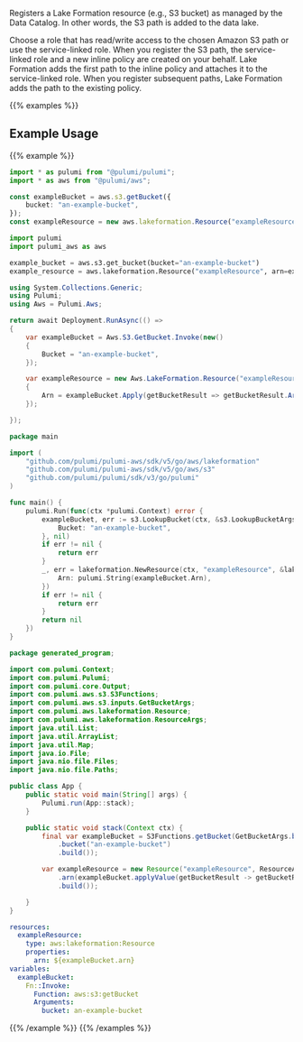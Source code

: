 Registers a Lake Formation resource (e.g., S3 bucket) as managed by the Data Catalog. In other words, the S3 path is added to the data lake.

Choose a role that has read/write access to the chosen Amazon S3 path or use the service-linked role. When you register the S3 path, the service-linked role and a new inline policy are created on your behalf. Lake Formation adds the first path to the inline policy and attaches it to the service-linked role. When you register subsequent paths, Lake Formation adds the path to the existing policy.

{{% examples %}}
## Example Usage
{{% example %}}

```typescript
import * as pulumi from "@pulumi/pulumi";
import * as aws from "@pulumi/aws";

const exampleBucket = aws.s3.getBucket({
    bucket: "an-example-bucket",
});
const exampleResource = new aws.lakeformation.Resource("exampleResource", {arn: exampleBucket.then(exampleBucket => exampleBucket.arn)});
```
```python
import pulumi
import pulumi_aws as aws

example_bucket = aws.s3.get_bucket(bucket="an-example-bucket")
example_resource = aws.lakeformation.Resource("exampleResource", arn=example_bucket.arn)
```
```csharp
using System.Collections.Generic;
using Pulumi;
using Aws = Pulumi.Aws;

return await Deployment.RunAsync(() => 
{
    var exampleBucket = Aws.S3.GetBucket.Invoke(new()
    {
        Bucket = "an-example-bucket",
    });

    var exampleResource = new Aws.LakeFormation.Resource("exampleResource", new()
    {
        Arn = exampleBucket.Apply(getBucketResult => getBucketResult.Arn),
    });

});
```
```go
package main

import (
	"github.com/pulumi/pulumi-aws/sdk/v5/go/aws/lakeformation"
	"github.com/pulumi/pulumi-aws/sdk/v5/go/aws/s3"
	"github.com/pulumi/pulumi/sdk/v3/go/pulumi"
)

func main() {
	pulumi.Run(func(ctx *pulumi.Context) error {
		exampleBucket, err := s3.LookupBucket(ctx, &s3.LookupBucketArgs{
			Bucket: "an-example-bucket",
		}, nil)
		if err != nil {
			return err
		}
		_, err = lakeformation.NewResource(ctx, "exampleResource", &lakeformation.ResourceArgs{
			Arn: pulumi.String(exampleBucket.Arn),
		})
		if err != nil {
			return err
		}
		return nil
	})
}
```
```java
package generated_program;

import com.pulumi.Context;
import com.pulumi.Pulumi;
import com.pulumi.core.Output;
import com.pulumi.aws.s3.S3Functions;
import com.pulumi.aws.s3.inputs.GetBucketArgs;
import com.pulumi.aws.lakeformation.Resource;
import com.pulumi.aws.lakeformation.ResourceArgs;
import java.util.List;
import java.util.ArrayList;
import java.util.Map;
import java.io.File;
import java.nio.file.Files;
import java.nio.file.Paths;

public class App {
    public static void main(String[] args) {
        Pulumi.run(App::stack);
    }

    public static void stack(Context ctx) {
        final var exampleBucket = S3Functions.getBucket(GetBucketArgs.builder()
            .bucket("an-example-bucket")
            .build());

        var exampleResource = new Resource("exampleResource", ResourceArgs.builder()        
            .arn(exampleBucket.applyValue(getBucketResult -> getBucketResult.arn()))
            .build());

    }
}
```
```yaml
resources:
  exampleResource:
    type: aws:lakeformation:Resource
    properties:
      arn: ${exampleBucket.arn}
variables:
  exampleBucket:
    Fn::Invoke:
      Function: aws:s3:getBucket
      Arguments:
        bucket: an-example-bucket
```
{{% /example %}}
{{% /examples %}}